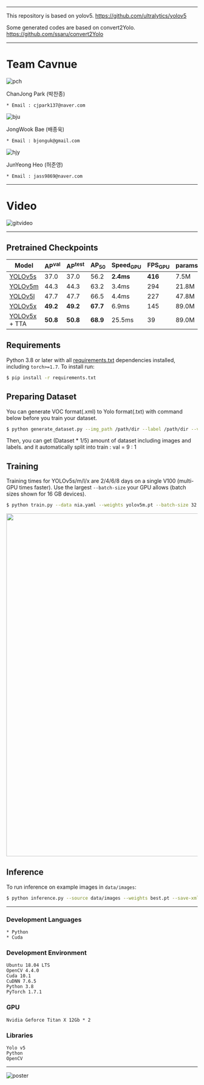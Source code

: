 
- - -
This repository is based on yolov5.
https://github.com/ultralytics/yolov5

Some generated codes are based on convert2Yolo.
https://github.com/ssaru/convert2Yolo

- - -
# Team Cavnue

![pch](https://user-images.githubusercontent.com/69332997/103256027-03752980-49cf-11eb-9a0d-bb2c13156e7b.jpg)

ChanJong Park (박찬종)
````
* Email : cjpark137@naver.com
````

![bju](https://user-images.githubusercontent.com/69332997/103256035-096b0a80-49cf-11eb-8a51-58df5e593537.jpg)

JongWook Bae (배종욱)
````
* Email : bjonguk@gmail.com
````

![hjy](https://user-images.githubusercontent.com/69332997/103256032-07a14700-49cf-11eb-9f9f-f31eab4bfdad.jpg)

JunYeong Heo (허준영)
````
* Email : jass9869@naver.com
````
- - -
# Video

![gitvideo](https://user-images.githubusercontent.com/69332997/103191533-af0f7280-4918-11eb-859c-82f101a3ee72.gif)

- - -

## Pretrained Checkpoints

| Model | AP<sup>val</sup> | AP<sup>test</sup> | AP<sub>50</sub> | Speed<sub>GPU</sub> | FPS<sub>GPU</sub> | params | GFLOPS |
|---------- |------ |------ |------ | -------- | ------| ------  |  :------: |
| [YOLOv5s](https://github.com/ultralytics/yolov5/releases)    | 37.0     | 37.0     | 56.2     | **2.4ms** | **416** | 7.5M   | 17.5
| [YOLOv5m](https://github.com/ultralytics/yolov5/releases)    | 44.3     | 44.3     | 63.2     | 3.4ms     | 294     | 21.8M  | 52.3
| [YOLOv5l](https://github.com/ultralytics/yolov5/releases)    | 47.7     | 47.7     | 66.5     | 4.4ms     | 227     | 47.8M  | 117.2
| [YOLOv5x](https://github.com/ultralytics/yolov5/releases)    | **49.2** | **49.2** | **67.7** | 6.9ms     | 145     | 89.0M  | 221.5
| [YOLOv5x](https://github.com/ultralytics/yolov5/releases) + TTA|**50.8**| **50.8** | **68.9** | 25.5ms    | 39      | 89.0M  | 801.0

## Requirements

Python 3.8 or later with all [requirements.txt](https://github.com/ultralytics/yolov5/blob/master/requirements.txt) dependencies installed, including `torch>=1.7`. To install run:
```bash
$ pip install -r requirements.txt
```
## Preparing Dataset

You can generate VOC format(.xml) to Yolo format(.txt) with command below before you train your dataset.
```bash
$ python generate_dataset.py --img_path /path/dir --label /path/dir --volume 5
```
Then, you can get (Dataset * 1/5) amount of dataset including images and labels.
and it automatically split into train : val = 9 : 1

## Training

Training times for YOLOv5s/m/l/x are 2/4/6/8 days on a single V100 (multi-GPU times faster). Use the largest `--batch-size` your GPU allows (batch sizes shown for 16 GB devices).
```bash
$ python train.py --data nia.yaml --weights yolov5m.pt --batch-size 32 --img 640
```
<img src="https://user-images.githubusercontent.com/26833433/90222759-949d8800-ddc1-11ea-9fa1-1c97eed2b963.png" width="900">


## Inference

To run inference on example images in `data/images`:
```bash
$ python inference.py --source data/images --weights best.pt --save-xml
```

- - -
### Development Languages
````
* Python
* Cuda
````
### Development Environment
````
Ubuntu 18.04 LTS
OpenCV 4.4.0
Cuda 10.1
CuDNN 7.6.5
Python 3.8
PyTorch 1.7.1
````
### GPU
````
Nvidia Geforce Titan X 12Gb * 2
````
### Libraries
````
Yolo v5
Python
OpenCV
````

- - -
![poster](https://user-images.githubusercontent.com/67350632/103162774-0558b480-4838-11eb-9f25-a42da5ad708b.png)
